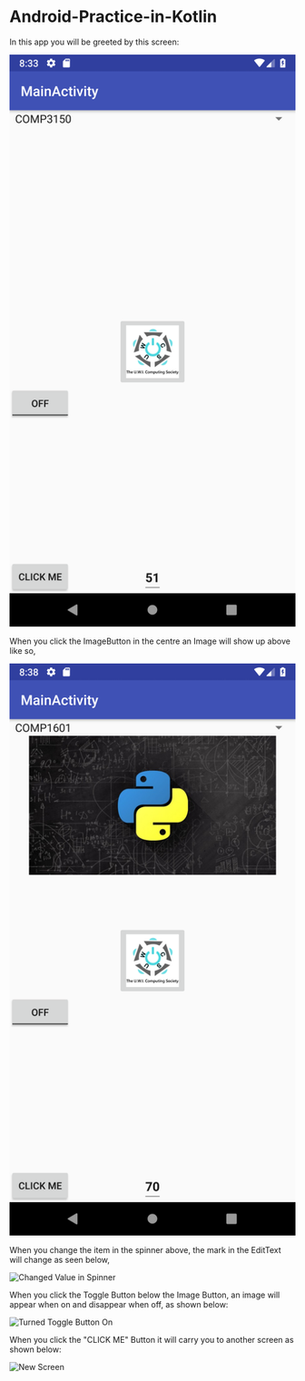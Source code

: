 # Android-Practice-in-Kotlin

In this app you will be greeted by this screen:

<img src="/Screen Shots/Screenshot_1539736412.png" alt="Original Screen"/>

When you click the ImageButton in the centre an Image will show up above like so,

<img src="/Screen Shots/Screenshot_1539736735.png" alt="After Image Button Clicked"/>

When you change the item in the spinner above, the mark in the EditText will change as seen below,

<img src="/Screen Shots/Screenshot_1539736412" alt="Changed Value in Spinner"/>

When you click the Toggle Button below the Image Button, an image will appear when on and disappear when off, as shown below:

<img src="/Screen Shots/Screenshot_1539736743" alt="Turned Toggle Button On"/>

When you click the "CLICK ME" Button it will carry you to another screen as shown below:

<img src="/Screen Shots/Screenshot_1539736752" alt="New Screen"/>


